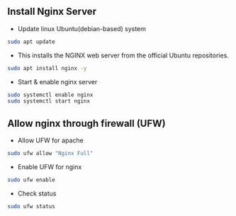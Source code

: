 ## Install Nginx Server
- Update linux Ubuntu(debian-based) system
```bash
sudo apt update
```
- This installs the NGINX web server from the official Ubuntu repositories.
```bash
sudo apt install nginx -y
```
- Start & enable nginx server
```bash
sudo systemctl enable nginx
sudo systemctl start nginx
```
## Allow nginx through firewall (UFW)
- Allow UFW for apache
```bash
sudo ufw allow "Nginx Full"
```
- Enable UFW for nginx
```bash
sudo ufw enable
```
- Check status
```bash
sudo ufw status
```
